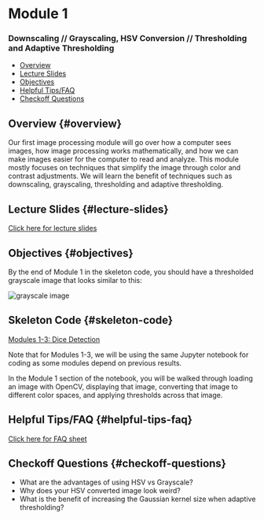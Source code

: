 # Module 1

### Downscaling // Grayscaling, HSV Conversion // Thresholding and Adaptive Thresholding

- [Overview](#overview)
- [Lecture Slides](#lecture-slides)
- [Objectives](#objectives)
- [Helpful Tips/FAQ](#helpful-tips-faq)
- [Checkoff Questions](#checkoff-questions)

## Overview {#overview}

Our first image processing module will go over how a computer sees images, how image processing works mathematically, and how we can make images easier for the computer to read and analyze. This module mostly focuses on techniques that simplify the image through color and contrast adjustments. We will learn the benefit of techniques such as downscaling, grayscaling, thresholding and adaptive thresholding.

## Lecture Slides {#lecture-slides}

[Click here for lecture slides](https://docs.google.com/presentation/d/16VabwJj7FgEXsF_ooGWiYEC7AshbvK_XKuDeHOT2990/edit?usp=drive_link)

## Objectives {#objectives}

By the end of Module 1 in the skeleton code, you should have a thresholded grayscale image that looks similar to this:

![grayscale image](images/image1.png)

## Skeleton Code {#skeleton-code}

[Modules 1-3: Dice Detection](https://colab.research.google.com/drive/1enqrfz7Y4wEG6Qgae1qbllJe3fynSznn?usp=sharing)

Note that for Modules 1-3, we will be using the same Jupyter notebook for coding as some modules depend on previous results.

In the Module 1 section of the notebook, you will be walked through loading an image with OpenCV, displaying that image, converting that image to different color spaces, and applying thresholds across that image.

## Helpful Tips/FAQ {#helpful-tips-faq}

[Click here for FAQ sheet](https://docs.google.com/document/u/0/d/1lUnK5WOirf125nsWOR8H8y9OeY6WMU5Oy9NtQBtFl_8/edit)

## Checkoff Questions {#checkoff-questions}

- What are the advantages of using HSV vs Grayscale?
- Why does your HSV converted image look weird?
- What is the benefit of increasing the Gaussian kernel size when adaptive thresholding?
